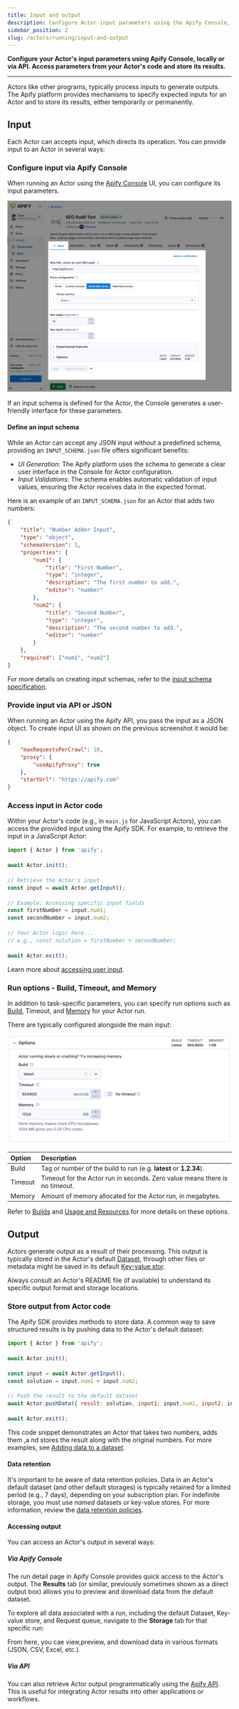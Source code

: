 ```yaml
---
title: Input and output
description: Configure Actor input parameters using the Apify Console, locally, or via API. Access parameters and store results using the Actor's code.
sidebar_position: 2
slug: /actors/running/input-and-output
---
```


**Configure your Actor's input parameters using Apify Console, locally or via API. Access parameters from your Actor's code and store its results.**

---

Actors like other programs, typically process inputs to generate outputs. The Apify platform provides mechanisms to specify expected inputs for an Actor and to store its results, either temporarily or permanently.

## Input

Each Actor can accepts input, which directs its operation. You can provide input to an Actor in several ways:

### Configure input via Apify Console

When running an Actor using the [Apify Console](https://console.apify.com/) UI, you can configure its input parameters.

![Input UI](./images/input_and_output/actor-input.png)

If an input schema is defined for the Actor, the Console generates a user-friendly interface for these parameters.

#### Define an input schema

While an Actor can accept any JSON input without a predefined schema, providing an `INPUT_SCHEMA.json` file offers significant benefits:

- _UI Generation_: The Apify platform uses the schema to generate a clear user interface in the Console for Actor configuration.
- _Input Validations_: The schema enables automatic validation of input values, ensuring the Actor receives data in the expected format.

Here is an example of an `INPUT_SCHEMA.json` for an Actor that adds two numbers:

```json
{
    "title": "Number Adder Input",
    "type": "object",
    "schemaVersion": 1,
    "properties": {
        "num1": {
            "title": "First Number",
            "type": "integer",
            "description": "The first number to add.",
            "editor": "number"
        },
        "num2": {
            "title": "Second Number",
            "type": "integer",
            "description": "The second number to add.",
            "editor": "number"
        }
    },
    "required": ["num1", "num2"]
}
```

For more details on creating input schemas, refer to the [input schema specification](/platform/actors/development/actor-definition/input-schema/specification/v1).

### Provide input via API or JSON

When running an Actor using the Apify API, you pass the input as a JSON object. To create input UI as shown on the previous screenshot it would be:

```json
{
    "maxRequestsPerCrawl": 10,
    "proxy": {
        "useApifyProxy": true
    },
    "startUrl": "https://apify.com"
}
```

### Access input in Actor code

Within your Actor's code (e.g., in `main.js` for JavaScript Actors), you can access the provided input using the Apify SDK. For example, to retrieve the input in a JavaScript Actor:

```js
import { Actor } from 'apify';

await Actor.init();

// Retrieve the Actor's input
const input = await Actor.getInput();

// Example: Accessing specific input fields
const firstNumber = input.num1;
const secondNumber = input.num2;

// Your Actor logic here...
// e.g., const solution = firstNumber + secondNumber;

await Actor.exit();
```

Learn more about [accessing user input](/sdk/js/docs/examples/accept-user-input).

### Run options - Build, Timeout, and Memory

In addition to task-specific parameters, you can specify run options such as [Build](../development/builds_and_runs/builds.md), Timeout, and [Memory](/platform/actors/running/usage-and-resources) for your Actor run.

There are typically configured alongside the main input:

![Run options](./images/input_and_output/actor-options.png)

| Option | Description |
|:---|:---|
| Build | Tag or number of the build to run (e.g. **latest** or **1.2.34**). |
| Timeout | Timeout for the Actor run in seconds. Zero value means there is no timeout. |
| Memory | Amount of memory allocated for the Actor run, in megabytes. |

Refer to [Builds](platform/development/builds_and_runs/builds) and [Usage and Resources](/platform/actors/running/usage-and-resources) for more details on these options.

## Output

Actors generate output as a result of their processing. This output is typically stored in the Actor's default [Dataset](platform/storage/dataset), through other files or metadata might be saved in its default [Key-value stor](platform/storage/key-value-store).

Always consult an Actor's README file (if available) to understand its specific output format and storage locations.

### Store output from Actor code

The Apify SDK provides methods to store data. A common way to save structured results is by pushing data to the Actor's default dataset:

```js
import { Actor } from 'apify';

await Actor.init();

const input = await Actor.getInput();
const solution = input.num1 + input.num2;

// Push the result to the default dataset
await Actor.pushData({ result: solution, input1: input.num1, input2: input.num2 });

await Actor.exit();
```

This code snippet demonstrates an Actor that takes two numbers, adds them ,a nd stores the result along with the original numbers. For more examples, see [Adding data to a dataset](/sdk/js/docs/examples/add-data-to-dataset).

#### Data retention

It's important to be aware of data retention policies. Data in an Actor's default dataset (and other default storages) is typically retained for a limited period (e.g., 7 days), depending on your subscription plan. For indefinite storage, you must use _named_ datasets or key-value stores. For more information, review the [data retention policies](platform/storage/usage#data-retention).

#### Accessing output

You can access an Actor's output in several ways:

##### Via Apify Console

The run detail page in Apify Console provides quick access to the Actor's output. The **Results** tab (or similar, previously sometimes shown as a direct output box) allows you to preview and download data from the default dataset.

<!-- TODO screenshot -->

To explore all data associated with a run, including the default Dataset, Key-value store, and Request queue, navigate to the **Storage** tab for that specific run:

<!-- TODO screenshot -->

From here, you cae view,preview, and download data in various formats (JSON, CSV, Excel, etc.).

##### Via API

You can also retrieve Actor output programmatically using the [Apify API](/api/v2). This is useful for integrating Actor results into other applications or workflows.
